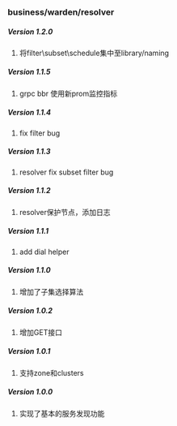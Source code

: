 ### business/warden/resolver

##### Version 1.2.0
1. 将filter\subset\schedule集中至library/naming

##### Version 1.1.5
1. grpc bbr 使用新prom监控指标

##### Version 1.1.4
1. fix filter bug

##### Version 1.1.3
1. resolver fix subset filter bug

##### Version 1.1.2
1. resolver保护节点，添加日志

##### Version 1.1.1
1. add dial helper

##### Version 1.1.0
1. 增加了子集选择算法

##### Version 1.0.2
1. 增加GET接口

##### Version 1.0.1
1. 支持zone和clusters


##### Version 1.0.0
1. 实现了基本的服务发现功能
